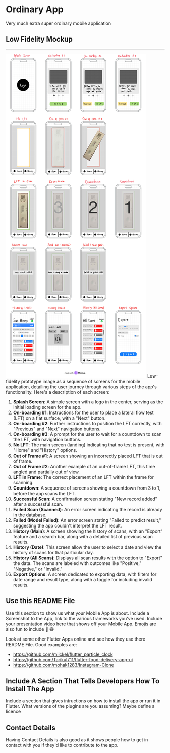 # Ordinary App

Very much extra super ordinary mobile application

## Low Fidelity Mockup

---

![Low Fidelity Mockup](./assets/ordinary.jpg)
Low-fidelity prototype image as a sequence of screens for the mobile application, detailing the user journey through various steps of the app's functionality. Here's a description of each screen:

1.  **Splash Screen**: A simple screen with a logo in the center, serving as the initial loading screen for the app.
2.  **On-boarding #1**: Instructions for the user to place a lateral flow test (LFT) on a flat surface, with a "Next" button.
3.  **On-boarding #2**: Further instructions to position the LFT correctly, with "Previous" and "Next" navigation buttons.
4.  **On-boarding #3**: A prompt for the user to wait for a countdown to scan the LFT, with navigation buttons.
5.  **No LFT**: The main screen (landing) indicating that no test is present, with "Home" and "History" options.
6.  **Out of Frame #1**: A screen showing an incorrectly placed LFT that is out of frame.
7.  **Out of Frame #2**: Another example of an out-of-frame LFT, this time angled and partially out of view.
8.  **LFT in Frame**: The correct placement of an LFT within the frame for scanning.
9.  **Countdown**: A sequence of screens showing a countdown from 3 to 1, before the app scans the LFT.
10. **Successful Scan**: A confirmation screen stating "New record added" after a successful scan.
11. **Failed Scan (Scanned)**: An error screen indicating the record is already in the database.
12. **Failed (Model Failed)**: An error screen stating "Failed to predict result," suggesting the app couldn't interpret the LFT result.
13. **History (Main)**: A screen showing the history of scans, with an "Export" feature and a search bar, along with a detailed list of previous scan results.
14. **History (Date)**: This screen allow the user to select a date and view the history of scans for that particular day.
15. **History (All Scans)**: Displays all scan results with the option to "Export" the data. The scans are labeled with outcomes like "Positive," "Negative," or "Invalid."
16. **Export Options**: A screen dedicated to exporting data, with filters for date range and result type, along with a toggle for including invalid results.

## Use this README File

Use this section to show us what your Mobile App is about. Include a Screenshot to the App, link to the various frameworks you've used. Include your presentation video here that shows off your Mobile App. Emojis are also fun to include 📱 😄

Look at some other Flutter Apps online and see how they use there README File. Good examples are:

- https://github.com/miickel/flutter_particle_clock
- https://github.com/Tarikul711/flutter-food-delivery-app-ui
- https://github.com/mohak1283/Instagram-Clone

## Include A Section That Tells Developers How To Install The App

Include a section that gives intructions on how to install the app or run it in Flutter. What versions of the plugins are you assuming? Maybe define a licence

## Contact Details

Having Contact Details is also good as it shows people how to get in contact with you if they'd like to contribute to the app.
